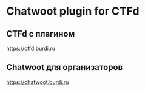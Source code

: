 # Chatwoot plugin for CTFd

## CTFd с плагином 
https://ctfd.burdi.ru


## Chatwoot для организаторов 
https://chatwoot.burdi.ru

